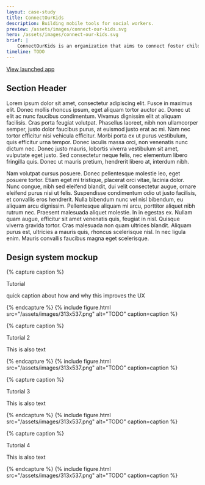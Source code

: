 ```yaml
---
layout: case-study
title: ConnectOurKids
description: Building mobile tools for social workers.
preview: /assets/images/connect-our-kids.svg
hero: /assets/images/connect-our-kids.svg
brief: |
    ConnectOurKids is an organization that aims to connect foster children with a permanent home. Their organization provides free tools to social workers to help expedite their work. Our goal was to take the main tools and features of the ConnectOurKids website and convert them into a mobile app. We had weekly meetings with the CTO of ConnectOurKids.
timeline: TODO
---
```


[View launched app](https://apps.apple.com/us/app/connect-our-kids/id1471038972?mt=8)

## Section Header

Lorem ipsum dolor sit amet, consectetur adipiscing elit. Fusce in maximus elit. Donec mollis rhoncus ipsum, eget aliquam tortor auctor ac. Donec ut elit ac nunc faucibus condimentum. Vivamus dignissim elit at aliquam facilisis. Cras porta feugiat volutpat. Phasellus laoreet, nibh non ullamcorper semper, justo dolor faucibus purus, at euismod justo erat ac mi. Nam nec tortor efficitur nisi vehicula efficitur. Morbi porta ex ut purus vestibulum, quis efficitur urna tempor. Donec iaculis massa orci, non venenatis nunc dictum nec. Donec justo mauris, lobortis viverra vestibulum sit amet, vulputate eget justo. Sed consectetur neque felis, nec elementum libero fringilla quis. Donec ut mauris pretium, hendrerit libero at, interdum nibh.

Nam volutpat cursus posuere. Donec pellentesque molestie leo, eget posuere tortor. Etiam eget mi tristique, placerat orci vitae, lacinia dolor. Nunc congue, nibh sed eleifend blandit, dui velit consectetur augue, ornare eleifend purus nisi ut felis. Suspendisse condimentum odio ut justo facilisis, et convallis eros hendrerit. Nulla bibendum nunc vel nisl bibendum, eu aliquam arcu dignissim. Pellentesque aliquam mi arcu, porttitor aliquet nibh rutrum nec. Praesent malesuada aliquet molestie. In in egestas ex. Nullam quam augue, efficitur sit amet venenatis quis, feugiat in nisl. Quisque viverra gravida tortor. Cras malesuada non quam ultrices blandit. Aliquam purus est, ultricies a mauris quis, rhoncus scelerisque nisl. In nec ligula enim. Mauris convallis faucibus magna eget scelerisque.

## Design system mockup

<div class="grid grid-cols-2 auto-rows-auto gap-x-4">

{% capture caption %}
<p class="text-white text-lg">Tutorial</p>
<p>quick caption about how and why this improves the UX</p>
{% endcapture %}
{% include figure.html src="/assets/images/313x537.png" alt="TODO" caption=caption %}

{% capture caption %}
<p class="text-white text-lg">Tutorial 2</p>
<p>This is also text</p>
{% endcapture %}
{% include figure.html src="/assets/images/313x537.png" alt="TODO" caption=caption %}

{% capture caption %}
<p class="text-white text-lg">Tutorial 3</p>
<p>This is also text</p>
{% endcapture %}
{% include figure.html src="/assets/images/313x537.png" alt="TODO" caption=caption %}

{% capture caption %}
<p class="text-white text-lg">Tutorial 4</p>
<p>This is also text</p>
{% endcapture %}
{% include figure.html src="/assets/images/313x537.png" alt="TODO" caption=caption %}
</div>
